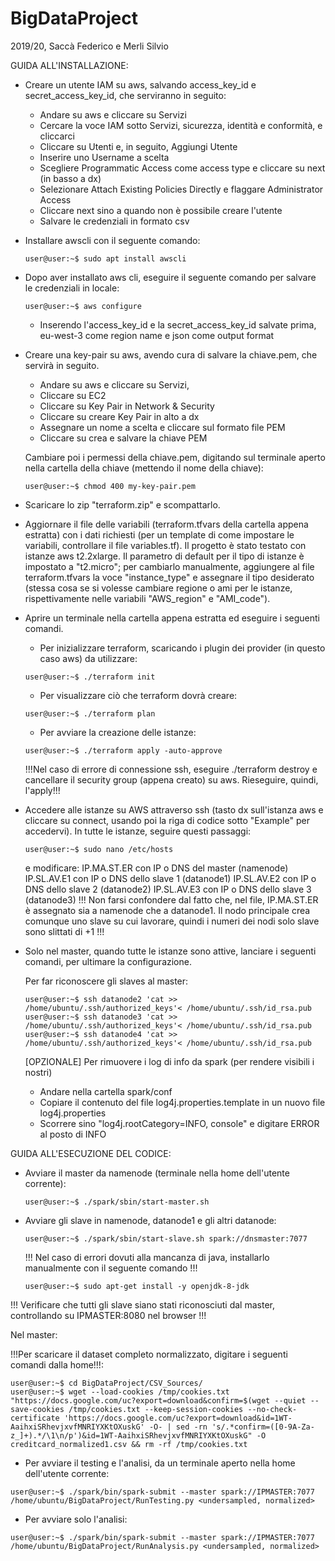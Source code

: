 # BigDataProject
2019/20, Saccà Federico e Merli Silvio

GUIDA ALL'INSTALLAZIONE:

- Creare un utente IAM su aws, salvando access_key_id e secret_access_key_id, che serviranno in seguito:
    - Andare su aws e cliccare su Servizi
    - Cercare la voce IAM sotto Servizi, sicurezza, identità e conformità, e cliccarci
    - Cliccare su Utenti e, in seguito, Aggiungi Utente
    - Inserire uno Username a scelta
    - Scegliere Programmatic Access come access type e cliccare su next (in basso a dx)
    - Selezionare Attach Existing Policies Directly e flaggare Administrator Access
    - Cliccare next sino a quando non è possibile creare l'utente
    - Salvare le credenziali in formato csv
    
- Installare awscli con il seguente comando:
    
    ```console
    user@user:~$ sudo apt install awscli
    ```
 
- Dopo aver installato aws cli, eseguire il seguente comando per salvare le credenziali in locale:

    ```console
    user@user:~$ aws configure
    ```
    
    - Inserendo l'access_key_id e la secret_access_key_id salvate prima, eu-west-3 come region name e json come output format
    
- Creare una key-pair su aws, avendo cura di salvare la chiave.pem, che servirà in seguito.
    
    - Andare su aws e cliccare su Servizi,
    - Cliccare su EC2
    - Cliccare su Key Pair in Network & Security
    - Cliccare su creare Key Pair in alto a dx
    - Assegnare un nome a scelta e cliccare sul formato file PEM
    - Cliccare su crea e salvare la chiave PEM
    
    Cambiare poi i permessi della chiave.pem, digitando sul terminale aperto nella cartella della chiave (mettendo il nome della chiave):
    ```console
    user@user:~$ chmod 400 my-key-pair.pem
    ```

- Scaricare lo zip "terraform.zip" e scompattarlo.
- Aggiornare il file delle variabili (terraform.tfvars della cartella appena estratta) con i dati richiesti (per un template di come impostare le variabili, controllare il file variables.tf). Il progetto è stato testato con istanze aws t2.2xlarge. Il parametro di default per il tipo di istanze è impostato a "t2.micro"; per cambiarlo manualmente, aggiungere al file terraform.tfvars la voce "instance_type" e assegnare il tipo desiderato (stessa cosa se si volesse cambiare regione o ami per le istanze, rispettivamente nelle variabili "AWS_region" e "AMI_code").

- Aprire un terminale nella cartella appena estratta ed eseguire i seguenti comandi.
    
    - Per inizializzare terraform, scaricando i plugin dei provider (in questo caso aws) da utilizzare:
    ```console
    user@user:~$ ./terraform init
    ```
    
    - Per visualizzare ciò che terraform dovrà creare:
    ```console
    user@user:~$ ./terraform plan
    ```
  
    - Per avviare la creazione delle istanze:
    ```console
    user@user:~$ ./terraform apply -auto-approve
    ```
    
    !!!Nel caso di errore di connessione ssh, eseguire ./terraform destroy e cancellare il security group (appena creato) su     aws. Rieseguire, quindi, l'apply!!!
    
- Accedere alle istanze su AWS attraverso ssh (tasto dx sull'istanza aws e cliccare su connect, usando poi la riga di codice sotto "Example" per accedervi). In tutte le istanze, seguire questi passaggi:

    ```console
    user@user:~$ sudo nano /etc/hosts
    ```
    e modificare: 
    IP.MA.ST.ER con IP o DNS del master (namenode)
    IP.SL.AV.E1 con IP o DNS dello slave 1 (datanode1)
    IP.SL.AV.E2 con IP o DNS dello slave 2 (datanode2)
    IP.SL.AV.E3 con IP o DNS dello slave 3 (datanode3)
    !!! Non farsi confondere dal fatto che, nel file, IP.MA.ST.ER è assegnato sia a namenode che a datanode1. Il nodo principale crea comunque uno slave su cui lavorare, quindi i numeri dei nodi solo slave sono slittati di +1 !!!
    
- Solo nel master, quando tutte le istanze sono attive, lanciare i seguenti comandi, per ultimare la configurazione.

    Per far riconoscere gli slaves al master:
    ```console
    user@user:~$ ssh datanode2 'cat >> /home/ubuntu/.ssh/authorized_keys'< /home/ubuntu/.ssh/id_rsa.pub
    user@user:~$ ssh datanode3 'cat >> /home/ubuntu/.ssh/authorized_keys'< /home/ubuntu/.ssh/id_rsa.pub
    user@user:~$ ssh datanode4 'cat >> /home/ubuntu/.ssh/authorized_keys'< /home/ubuntu/.ssh/id_rsa.pub
    ```
    
    [OPZIONALE] Per rimuovere i log di info da spark (per rendere visibili i nostri)
    
    - Andare nella cartella spark/conf
    - Copiare il contenuto del file log4j.properties.template in un nuovo file log4j.properties
    - Scorrere sino "log4j.rootCategory=INFO, console" e digitare ERROR al posto di INFO
    

GUIDA ALL'ESECUZIONE DEL CODICE:

- Avviare il master da namenode (terminale nella home dell'utente corrente):

    ```console
    user@user:~$ ./spark/sbin/start-master.sh
    ```

- Avviare gli slave in namenode, datanode1 e gli altri datanode:

    ```console
    user@user:~$ ./spark/sbin/start-slave.sh spark://dnsmaster:7077
    ```
    !!! Nel caso di errori dovuti alla mancanza di java, installarlo manualmente con il seguente comando !!!
    
    ```console
    user@user:~$ sudo apt-get install -y openjdk-8-jdk
    ```

!!! Verificare che tutti gli slave siano stati riconosciuti dal master, controllando su IPMASTER:8080 nel browser !!!

Nel master:

!!!Per scaricare il dataset completo normalizzato, digitare i seguenti comandi dalla home!!!:

```console
user@user:~$ cd BigDataProject/CSV_Sources/
user@user:~$ wget --load-cookies /tmp/cookies.txt "https://docs.google.com/uc?export=download&confirm=$(wget --quiet --save-cookies /tmp/cookies.txt --keep-session-cookies --no-check-certificate 'https://docs.google.com/uc?export=download&id=1WT-AaihxiSRhevjxvfMNRIYXKtOXuskG' -O- | sed -rn 's/.*confirm=([0-9A-Za-z_]+).*/\1\n/p')&id=1WT-AaihxiSRhevjxvfMNRIYXKtOXuskG" -O creditcard_normalized1.csv && rm -rf /tmp/cookies.txt
```
    
- Per avviare il testing e l'analisi, da un terminale aperto nella home dell'utente corrente:
```console
user@user:~$ ./spark/bin/spark-submit --master spark://IPMASTER:7077 /home/ubuntu/BigDataProject/RunTesting.py <undersampled, normalized>
```

- Per avviare solo l'analisi:
```console
user@user:~$ ./spark/bin/spark-submit --master spark://IPMASTER:7077 /home/ubuntu/BigDataProject/RunAnalysis.py <undersampled, normalized>
```


